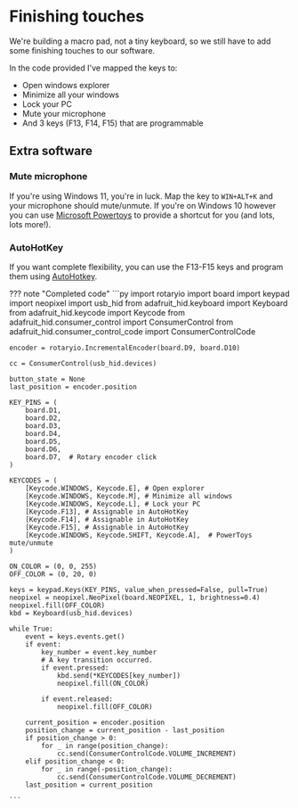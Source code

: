 # Finishing touches

We're building a macro pad, not a tiny keyboard, so we still have to add some finishing touches to our software.

In the code provided I've mapped the keys to:
- Open windows explorer
- Minimize all your windows
- Lock your PC
- Mute your microphone
- And 3 keys (F13, F14, F15) that are programmable

## Extra software

### Mute microphone

If you're using Windows 11, you're in luck. Map the key to `WIN+ALT+K` and your microphone should mute/unmute. If you're on Windows 10 however you can use [Microsoft Powertoys](https://learn.microsoft.com/en-us/windows/powertoys/) to provide a shortcut for you (and lots, lots more!).

### AutoHotKey

If you want complete flexibility, you can use the F13-F15 keys and program them using [AutoHotkey](https://www.autohotkey.com/).

??? note "Completed code"
    ```py
    import rotaryio
    import board
    import keypad
    import neopixel
    import usb_hid
    from adafruit_hid.keyboard import Keyboard
    from adafruit_hid.keycode import Keycode
    from adafruit_hid.consumer_control import ConsumerControl
    from adafruit_hid.consumer_control_code import ConsumerControlCode

    encoder = rotaryio.IncrementalEncoder(board.D9, board.D10)

    cc = ConsumerControl(usb_hid.devices)

    button_state = None
    last_position = encoder.position

    KEY_PINS = (
        board.D1,
        board.D2,
        board.D3,
        board.D4,
        board.D5,
        board.D6,
        board.D7,  # Rotary encoder click
    )

    KEYCODES = (
        [Keycode.WINDOWS, Keycode.E], # Open explorer
        [Keycode.WINDOWS, Keycode.M], # Minimize all windows
        [Keycode.WINDOWS, Keycode.L], # Lock your PC
        [Keycode.F13], # Assignable in AutoHotKey
        [Keycode.F14], # Assignable in AutoHotKey
        [Keycode.F15], # Assignable in AutoHotKey
        [Keycode.WINDOWS, Keycode.SHIFT, Keycode.A],  # PowerToys mute/unmute
    )

    ON_COLOR = (0, 0, 255)
    OFF_COLOR = (0, 20, 0)

    keys = keypad.Keys(KEY_PINS, value_when_pressed=False, pull=True)
    neopixel = neopixel.NeoPixel(board.NEOPIXEL, 1, brightness=0.4)
    neopixel.fill(OFF_COLOR)
    kbd = Keyboard(usb_hid.devices)

    while True:
        event = keys.events.get()
        if event:
            key_number = event.key_number
            # A key transition occurred.
            if event.pressed:
                kbd.send(*KEYCODES[key_number])
                neopixel.fill(ON_COLOR)

            if event.released:
                neopixel.fill(OFF_COLOR)

        current_position = encoder.position
        position_change = current_position - last_position
        if position_change > 0:
            for _ in range(position_change):
                cc.send(ConsumerControlCode.VOLUME_INCREMENT)
        elif position_change < 0:
            for _ in range(-position_change):
                cc.send(ConsumerControlCode.VOLUME_DECREMENT)
        last_position = current_position

    ```